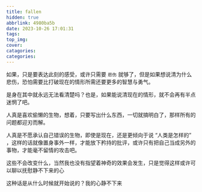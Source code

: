 ```yaml
---
title: fallen
hidden: true
abbrlink: 4980ba5b
date: 2023-10-26 17:01:31
tags:
top_img:
cover:
catagories:
categories:
---
```


<!-- <meting-js
    server="netease"
    type="song"
    autoplay="true"
    id="18126594">
</meting-js> -->

如果，只是要表达此刻的感受，或许只需要 `悲伤` 就够了，但是如果想说清为什么悲伤，恐怕需要比打破现在的情形所需还要更多的智慧与勇气。

是身在其中就永远无法看清楚吗？也是，如果能说清现在的情形，就不会再有半点迷惘了吧。

人真是喜欢偷懒的生物，想着，只要写出什么东西，一切就搞明白了，那样所有的问题都迎刃而解。

人真是不愿承认自己错误的生物，即使是现在，还是更倾向于说 “人类是怎样的” ，这样的话就像置身事外一样，才能放下矜持的批评，或许只有把自己当成另外的事物，才能毫不留情的攻击吧。

这些不会改变什么，当然我也没有指望着神奇的效果会发生，只是觉得这样或许可以聊以抚慰静不下来的心

这种话是从什么时候就开始说的？我的心静不下来
